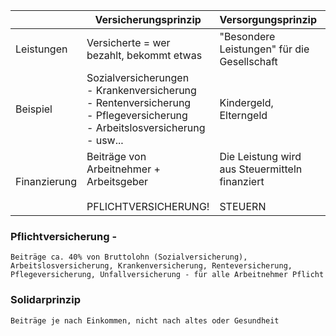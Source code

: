 
|              | Versicherungsprinzip                                                                                                                       | Versorgungsprinzip                                            | Fürsorgeprinzip                             |
| ------------ | ------------------------------------------------------------------------------------------------------------------------------------------ | ------------------------------------------------------------- | ------------------------------------------- |
| Leistungen   | Versicherte = wer bezahlt, bekommt etwas                                                                                                   | "Besondere Leistungen" für die Gesellschaft                   | In Finanzieller Notlage                     |
| Beispiel     | Sozialversicherungen<br> - Krankenversicherung<br> - Rentenversicherung<br> - Pflegeversicherung<br> - Arbeitslosversicherung<br> - usw... | Kindergeld, Elterngeld                                        | Sozialhilfe<br>(z.B. Wohngeld)              |
| Finanzierung | Beiträge von Arbeitnehmer + Arbeitsgeber<br><br>PFLICHTVERSICHERUNG!                                                                       | Die Leistung wird aus Steuermitteln finanziert<br><br>STEUERN | Aus Steuermitteln finanziert<br><br>STEUERN |

### Pflichtversicherung -
	Beiträge ca. 40% von Bruttolohn (Sozialversicherung),
	Arbeitslosversicherung, Krankenversicherung, Renteversicherung, Pflegeversicherung, Unfallversicherung - für alle Arbeitnehmer Pflicht

### Solidarprinzip
	Beiträge je nach Einkommen, nicht nach altes oder Gesundheit


